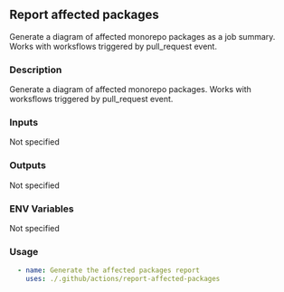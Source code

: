 ## Report affected packages

Generate a diagram of affected monorepo packages as a job summary. Works with worksflows triggered by pull\_request event.

### Description

Generate a diagram of affected monorepo packages. Works with worksflows triggered by pull\_request event.

### Inputs

Not specified

### Outputs

Not specified

### ENV Variables

Not specified

### Usage

```yaml
  - name: Generate the affected packages report
    uses: ./.github/actions/report-affected-packages
```
